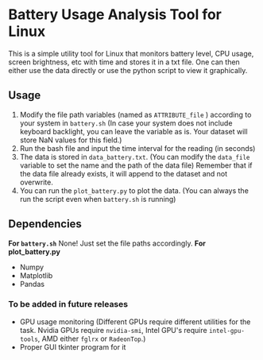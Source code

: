 # Battery Usage Analysis Tool for Linux

This is a simple utility tool for Linux that monitors battery level, CPU usage, screen brightness, etc with time and stores it in a txt file. 
One can then either use the data directly or use the python script to view it graphically. 

## Usage
1. Modify the file path variables (named as `ATTRIBUTE_file` ) according to your system in `battery.sh` (In case your system does not include keyboard backlight, you can leave the variable as is. Your dataset will store NaN values for this field.)
2. Run the bash file and input the time interval for the reading (in seconds)
3. The data is stored in `data_battery.txt`. (You can modify the `data_file` variable to set the name and the path of the data file) Remember that if the data file already exists, it will append to the dataset and not overwrite. 
4. You can run the `plot_battery.py` to plot the data. (You can always the run the script even when `battery.sh` is running)

## Dependencies
**For `battery.sh`**
None! Just set the file paths accordingly. 
**For plot_battery.py**
- Numpy
- Matplotlib
- Pandas

### To be added in future releases
- GPU usage monitoring (Different GPUs require different utilities for the task. Nvidia GPUs require `nvidia-smi`, Intel GPU's require `intel-gpu-tools`, AMD either `fglrx` or `RadeonTop`.)
- Proper GUI tkinter program for it